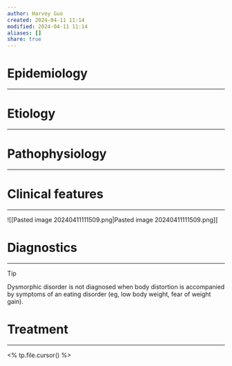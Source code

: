 ```yaml
---
author: Harvey Guo
created: 2024-04-11 11:14
modified: 2024-04-11 11:14
aliases: []
share: true
---
```

# Epidemiology
---


# Etiology
---


# Pathophysiology
---


# Clinical features
---
![[Pasted image 20240411111509.png|Pasted image 20240411111509.png]]

# Diagnostics
---
>[!tip] 
>Dysmorphic disorder is not diagnosed when body distortion is accompanied by symptoms of an eating disorder (eg, low body weight, fear of weight gain).

# Treatment
---
<% tp.file.cursor() %>
